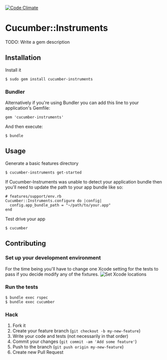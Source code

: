 [![Code Climate](https://codeclimate.com/github/cucumber-instruments/cucumber-instruments.png)](https://codeclimate.com/github/cucumber-instruments/cucumber-instruments)
# Cucumber::Instruments

TODO: Write a gem description

## Installation

Install it

    $ sudo gem install cucumber-instruments

### Bundler 

Alternatively if you're using Bundler you can add this line to your application's Gemfile:

    gem 'cucumber-instruments'

And then execute:

    $ bundle

## Usage

Generate a basic features directory

    $ cucumber-instruments get-started

If Cucumber-Instruments was unable to detect your application bundle then you'll need to update the path to your app bundle like so:

    # features/support/env.rb
    Cucumber::Instruments.configure do |config|
      config.app_bundle_path = "~/path/to/your.app"
    end

Test drive your app

    $ cucumber

## Contributing

### Set up your development environment

For the time being you'll have to change one Xcode setting for the tests to pass if you decide modify any of the fixtures. 
    ![Set Xcode locations](http://i.imgur.com/SfwambO)

### Run the tests 

    $ bundle exec rspec
    $ bundle exec cucumber

### Hack

1. Fork it
2. Create your feature branch (`git checkout -b my-new-feature`)
3. Write your code and tests (not necessarily in that order)
4. Commit your changes (`git commit -am 'Add some feature'`)
5. Push to the branch (`git push origin my-new-feature`)
6. Create new Pull Request